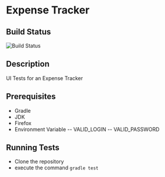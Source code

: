 # Expense Tracker

## Build Status
![Build Status](https://codeship.com/projects/b4a7ee60-0d74-0134-4f03-3ec668064666/status?branch=master)

## Description
UI Tests for an Expense Tracker

## Prerequisites
- Gradle
- JDK
- Firefox
- Environment Variable
-- VALID_LOGIN
-- VALID_PASSWORD

## Running Tests
- Clone the repository
- execute the command `gradle test`
